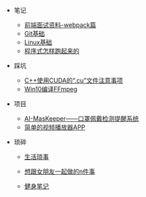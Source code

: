 <!--
 * @Author: Ran
 * @Date: 2020-08-03 19:26:01
 * @LastEditTime: 2021-03-22 15:45:07
 * @FilePath: \JZofferd:\MyBlog\docs\_navbar.md
 * @Description: 
-->
* 笔记
  - [前端面试资料-webpack篇](文远的面试准备/文远的面试准备webpack篇.md)
  - [Git基础](MyNote/Git使用.md)
  - [Linux基础](MyNote/Linux笔记.md)
  - [程序式怎样跑起来的](MyNote/ReadBooks/程序是怎样跑起来的.md)

* 踩坑

  * [C++使用CUDA的“.cu”文件注意事项](MyBug/C++使用CUDA的.cu文件注意事项.md)
  * [Win10编译FFmpeg](MyBug/Win10编译FFmpeg.md)

* 项目

  - [AI-MasKeeper——口罩佩戴检测提醒系统](MyProject/AI-MasKeeper.md)
  - [简单的视频播放器APP](MyProject/简单的视频播放器APP.md)

* 琐碎
  - [生活琐事](琐碎/日常学习琐事.md)
  
  - [想跟女朋友一起做的n件事](琐碎/想跟女朋友一起做的n件事.md)
  
  - [健身笔记](琐碎/关于健身.md)
  
    

